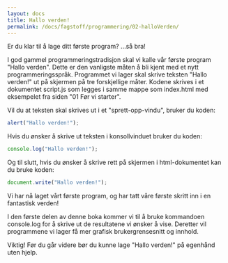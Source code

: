 ```yaml
---
layout: docs
title: Hallo verden!
permalink: /docs/fagstoff/programmering/02-halloVerden/
---
```


Er du klar til å lage ditt første program?     ...så bra!

I god gammel programmeringstradisjon  skal vi kalle vår første program "Hallo verden". Dette er den vanligste måten å bli kjent med et nytt programmeringsspråk. Programmet vi lager skal skrive teksten "Hallo verden!" ut på skjermen på tre forskjellige måter. Kodene skrives i et dokumentet script.js som legges i samme mappe som index.html med eksempelet fra siden "01 Før vi starter".

Vil du at teksten skal skrives ut i et "sprett-opp-vindu", bruker du koden:

```javascript
alert("Hallo verden!");
```
 
Hvis du ønsker å skrive ut teksten i konsollvinduet bruker du koden:

```javascript
console.log("Hallo verden!");
```

Og til slutt, hvis du ønsker å skrive rett på skjermen i html-dokumentet kan du bruke koden:

```javascript
document.write("Hallo verden!");
```

Vi har nå laget vårt første program, og har tatt våre første skritt inn i en fantastisk verden!

I den første delen av denne boka kommer vi til å bruke kommandoen console.log  for å skrive ut de resultatene vi ønsker å vise. Deretter vil programmene vi lager få mer grafisk brukergrensesnitt og innhold.

Viktig!
Før du går videre bør du kunne lage "Hallo verden!" på egenhånd uten hjelp.